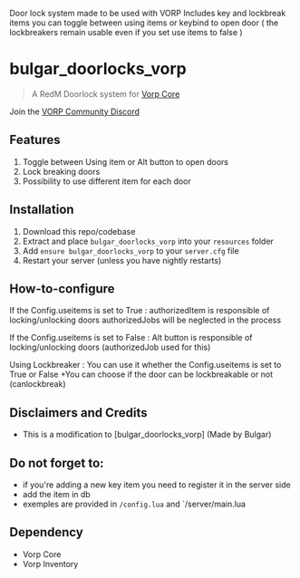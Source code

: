 Door lock system made to be used with VORP Includes key and lockbreak items
you can toggle between using items or keybind to open door ( the lockbreakers remain usable even if you set use items to false )
# bulgar_doorlocks_vorp

> A RedM Doorlock system for [Vorp Core](http://docs.vorpcore.com:3000/)

Join the [VORP Community Discord](https://discord.gg/23MPbQ6)

## Features
1. Toggle between Using item or Alt button to open doors
2. Lock breaking doors
3. Possibility to use different item for each door

## Installation
1. Download this repo/codebase
2. Extract and place `bulgar_doorlocks_vorp` into your `resources` folder
3. Add `ensure bulgar_doorlocks_vorp` to your `server.cfg` file
4. Restart your server (unless you have nightly restarts)

## How-to-configure
If the Config.useitems is set to True :
authorizedItem is responsible of locking/unlocking doors
authorizedJobs will be neglected in the process

If the Config.useitems is set to False :
Alt button is responsible of locking/unlocking doors (authorizedJob used for this)


Using Lockbreaker :
You can use it whether the Config.useitems is set to True or False
+You can choose if the door can be lockbreakable or not (canlockbreak)

## Disclaimers and Credits
  - This is a modification to [bulgar_doorlocks_vorp] (Made by Bulgar)

## Do not forget to:
- if you're adding a new key item you need to register it in the server side
- add the item in db
- exemples are provided in `/config.lua` and `/server/main.lua



 ## Dependency
 - Vorp Core
 - Vorp Inventory

